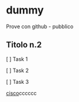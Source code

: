 # dummy
Prove con github - pubblico

## Titolo n.2
[ ] Task 1

[ ] Task 2

[ ] Task 3

[cisco]('#https://www.cisco.com')cccccc